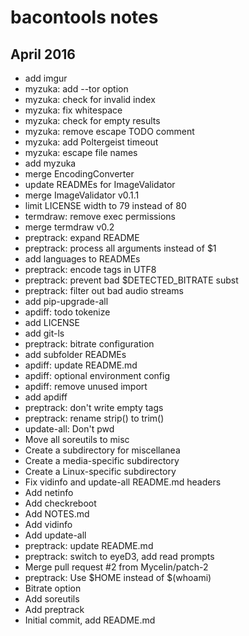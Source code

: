 bacontools notes
================

April 2016
----------
+ add imgur
+ myzuka: add --tor option
+ myzuka: check for invalid index
+ myzuka: fix whitespace
+ myzuka: check for empty results
+ myzuka: remove escape TODO comment
+ myzuka: add Poltergeist timeout
+ myzuka: escape file names
+ add myzuka
+ merge EncodingConverter
+ update READMEs for ImageValidator
+ merge ImageValidator v0.1.1
+ limit LICENSE width to 79 instead of 80
+ termdraw: remove exec permissions
+ merge termdraw v0.2
+ preptrack: expand README
+ preptrack: process all arguments instead of $1
+ add languages to READMEs
+ preptrack: encode tags in UTF8
+ preptrack: prevent bad $DETECTED_BITRATE subst
+ preptrack: filter out bad audio streams
+ add pip-upgrade-all
+ apdiff: todo tokenize
+ add LICENSE
+ add git-ls
+ preptrack: bitrate configuration
+ add subfolder READMEs
+ apdiff: update README.md
+ apdiff: optional environment config
+ apdiff: remove unused import
+ add apdiff
+ preptrack: don't write empty tags
+ preptrack: rename strip() to trim()
+ update-all: Don't pwd
+ Move all soreutils to misc
+ Create a subdirectory for miscellanea
+ Create a media-specific subdirectory
+ Create a Linux-specific subdirectory
+ Fix vidinfo and update-all README.md headers
+ Add netinfo
+ Add checkreboot
+ Add NOTES.md
+ Add vidinfo
+ Add update-all
+ preptrack: update README.md
+ preptrack: switch to eyeD3, add read prompts
+ Merge pull request #2 from Mycelin/patch-2
+ preptrack: Use $HOME instead of $(whoami)
+ Bitrate option
+ Add soreutils
+ Add preptrack
+ Initial commit, add README.md
